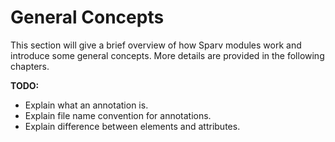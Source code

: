 # General Concepts
This section will give a brief overview of how Sparv modules work and introduce some general concepts. More details are
provided in the following chapters.




**TODO:**
- Explain what an annotation is.
- Explain file name convention for annotations.
- Explain difference between elements and attributes.
